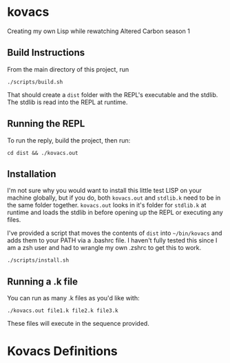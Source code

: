 # kovacs

Creating my own Lisp while rewatching Altered Carbon season 1

## Build Instructions

From the main directory of this project, run

```
./scripts/build.sh
```

That should create a `dist` folder with the REPL's executable and the stdlib. The stdlib is read into the REPL at runtime.

## Running the REPL

To run the reply, build the project, then run:

```
cd dist && ./kovacs.out
```

## Installation

I'm not sure why you would want to install this little test LISP on your machine globally, but if you do, both `kovacs.out` and `stdlib.k` need to be in the same folder together. `kovacs.out` looks in it's folder for `stdlib.k` at runtime and loads the stdlib in before opening up the REPL or executing any files.

I've provided a script that moves the contents of `dist` into `~/bin/kovacs` and adds them to your PATH via a .bashrc file. I haven't fully tested this since I am a zsh user and had to wrangle my own .zshrc to get this to work.

```
./scripts/install.sh
```

## Running a .k file

You can run as many .k files as you'd like with:

```
./kovacs.out file1.k file2.k file3.k
```

These files will execute in the sequence provided.

# Kovacs Definitions
